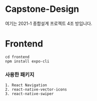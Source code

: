 # Capstone-Design
여기는 2021-1 종합설계 프로젝트 4조 방입니다.

# Frontend

```
cd frontend
npm install expo-cli
```

### 사용한 패키지
```
1. React Navigation
2. react-native-vector-icons
3. react-native-swiper
```
